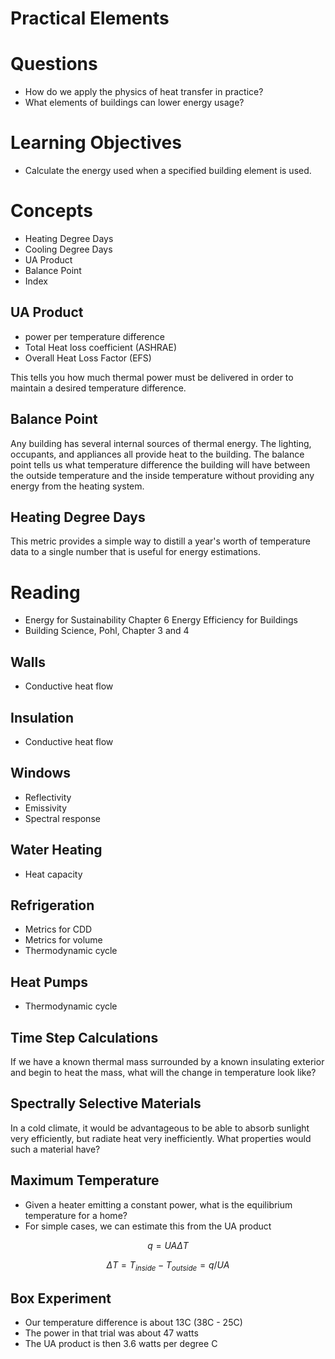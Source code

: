 # Practical Elements

# Questions

- How do we apply the physics of heat transfer in practice?
- What elements of buildings can lower energy usage?

# Learning Objectives
- Calculate the energy used when a specified building element is used.

# Concepts

- Heating Degree Days
- Cooling Degree Days
- UA Product
- Balance Point
- Index

## UA Product

- power per temperature difference
- Total Heat loss coefficient (ASHRAE)
- Overall Heat Loss Factor (EFS)

This tells you how much thermal power must be delivered in order to
maintain a desired temperature difference.

## Balance Point

Any building has several internal sources of thermal energy.  The
lighting, occupants, and appliances all provide heat to the building.
The balance point tells us what temperature difference the building will
have between the outside temperature and the inside temperature without
providing any energy from the heating system.

## Heating Degree Days

This metric provides a simple way to distill a year's worth of temperature data to a single number that is useful for energy estimations.

# Reading
- Energy for Sustainability Chapter 6 Energy Efficiency for Buildings
- Building Science, Pohl, Chapter 3 and 4

## Walls
- Conductive heat flow

## Insulation
- Conductive heat flow

## Windows
- Reflectivity
- Emissivity
- Spectral response

## Water Heating
- Heat capacity

## Refrigeration
- Metrics for CDD
- Metrics for volume
- Thermodynamic cycle

## Heat Pumps
- Thermodynamic cycle

## Time Step Calculations

If we have a known thermal mass surrounded by a known insulating
exterior and begin to heat the mass, what will the change in temperature
look like?

## Spectrally Selective Materials

In a cold climate, it would be advantageous to be able to absorb
sunlight very efficiently, but radiate heat very inefficiently.  What
properties would such a material have?

## Maximum Temperature

- Given a heater emitting a constant power, what is the equilibrium
    temperature for a home?
- For simple cases, we can estimate this from the UA product

$$ q = U A \Delta T $$

$$ \Delta T = T_{inside} - T_{outside} = q/UA $$

## Box Experiment

- Our temperature difference is about 13C (38C - 25C)
- The power in that trial was about 47 watts
- The UA product is then 3.6 watts per degree C
